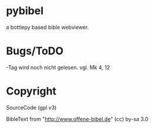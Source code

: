 pybibel
=======

a bottlepy based bible webviewer.


Bugs/ToDO
=========

<poem>-Tag wird noch nicht gelesen. vgl. Mk 4, 12

Copyright
=========

SourceCode (gpl v3)

BibleText from "http://www.offene-bibel.de" (cc) by-sa 3.0
